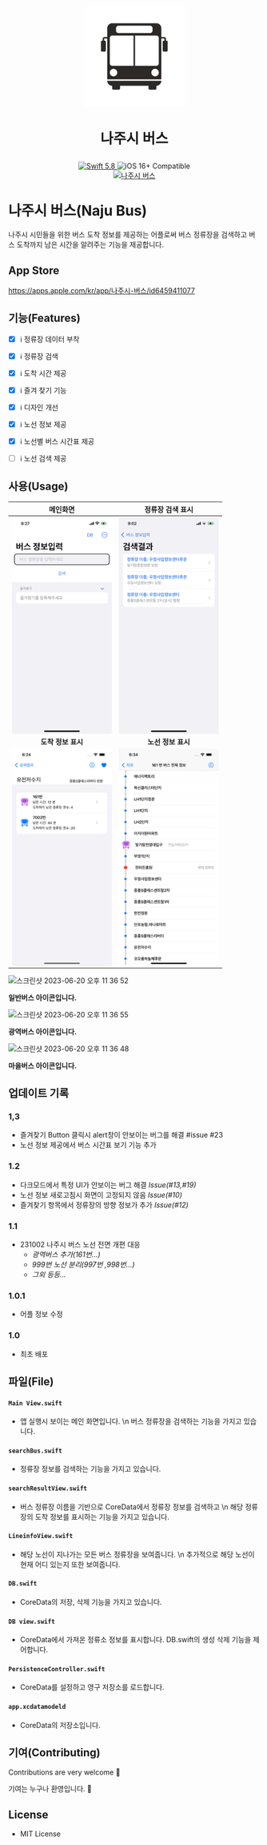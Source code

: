 <p align="center">
   <img width="200" src="app/Assets.xcassets/AppIcon.appiconset/1024.png" alt="APP Logo"></p>
   
 # <p align="center">나주시 버스 </p>
<p align="center">
   <a href="https://developer.apple.com/swift/">
      <img src="https://img.shields.io/badge/Swift-5.8-orange.svg?style=flat" alt="Swift 5.8">
   </a>
   <img src="https://img.shields.io/badge/iOS-16%2B-brightgreen.svg?style=flat" alt="iOS 16+ Compatible">

<br>
<a href="https://apps.apple.com/kr/app/나주시-버스/id6459411077">
   <img src="https://www.iphones.ru/wp-content/uploads/2010/08/App_Store_Badge_EN1-560x189.png" alt="나주시 버스" width="200"/>
</a>
</p>


# 나주시 버스(Naju Bus)
나주시 시민들을 위한 버스 도착 정보를 제공하는 어플로써 버스 정류장을 검색하고 버스 도착까지 남은 시간을 알려주는 기능을 제공합니다.

## App Store

https://apps.apple.com/kr/app/나주시-버스/id6459411077

## 기능(Features)

- [x] ℹ️ 정류장 데이터 부착
- [x] ℹ️ 정류장 검색
- [x] ℹ️ 도착 시간 제공
- [x] ℹ️ 즐겨 찾기 기능
- [x] ℹ️ 디자인 개선
- [x] ℹ️ 노선 정보 제공
- [x] ℹ️ 노선별 버스 시간표 제공
- [ ] ℹ️ 노선 검색 제공


## 사용(Usage)

| 메인화면 | 정류장 검색 표시 |
| :---: | :---: |
| <img src="img/readMe/IMG_5918.PNG" width="200" align="center"> | <img src="img/readMe/IMG_5923.PNG" width="200" align="center"> |
| **도착 정보 표시** | **노선 정보 표시** |
| <img src="img/readMe/busStopInfo.png" width="200" align="center"> | <img src="img/readMe/busLineInfo.png" width="200" align="center"> |

<img width="69" alt="스크린샷 2023-06-20 오후 11 36 52" src="https://github.com/UNGGU0704/Naju_busInfo/assets/130115689/16bc9a8a-7a9a-465f-929f-0b5c934b83f2">

**일반버스 아이콘입니다.**

 <img width="72" alt="스크린샷 2023-06-20 오후 11 36 55" src="https://github.com/UNGGU0704/Naju_busInfo/assets/130115689/1c51798c-ba76-44d8-81cf-dbb040da5be0"> 

 **광역버스 아이콘입니다.**

<img width="71" alt="스크린샷 2023-06-20 오후 11 36 48" src="https://github.com/UNGGU0704/Naju_busInfo/assets/130115689/caca8c69-22c0-4fef-88a7-dc99568603d7">

**마을버스 아이콘입니다.**

## 업데이트 기록

### 1,3
- 즐겨찾기 Button 클릭시 alert창이 안보이는 버그를 해결 #issue #23
- 노선 정보 제공에서 버스 시간표 보기 기능 추가

### 1.2
- 다크모드에서 특정 UI가 안보이는 버그 해결 *Issue(#13,#19)* 
- 노선 정보 새로고침시 화면이 고정되지 않음 *Issue(#10)* 
- 즐겨찾기 항목에서 정류장의 방향 정보가 추가 *Issue(#12)* 

### 1.1
- 231002 나주시 버스 노선 전면 개편 대응
  - *광역버스 추가(161번...)*
  - *999번 노선 분리(997번 ,998번...)*
  - *그외 등등...*
    
### 1.0.1
- 어플 정보 수정 

### 1.0
- 최초 배포 

## 파일(File)

#### `Main View.swift`
- 앱 실행시 보이는 메인 화면입니다. \n
  버스 정류장을 검색하는 기능을 가지고 있습니다.
#### `searchBus.swift`
- 정류장 정보를 검색하는 기능을 가지고 있습니다.
#### `searchResultView.swift`
- 버스 정류장 이름을 기반으로 CoreData에서 정류장 정보를 검색하고 \n
  해당 정류장의 도착 정보를 표시하는 기능을 가지고 있습니다.
#### `LineinfoView.swift`
- 해당 노선이 지나가는 모든 버스 정류장을 보여줍니다. \n
  추가적으로 해당 노선이 현재 어디 있는지 또한 보여줍니다.
#### `DB.swift`
- CoreData의 저장, 삭제 기능을 가지고 있습니다.
#### `DB view.swift`
- CoreData에서 가져온 정류소 정보를 표시합니다.
  DB.swift의 생성 삭제 기능을 제어합니다.
#### `PersistenceController.swift`
- CoreData를 설정하고 영구 저장소를 로드합니다.
#### `app.xcdatamodeld`
- CoreData의 저장소입니다.

## 기여(Contributing)
Contributions are very welcome 🙌 

기여는 누구나 환영입니다. 🙌


## License
- MIT License
